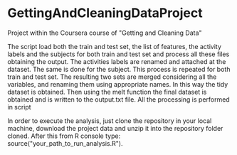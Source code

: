 # GettingAndCleaningDataProject
Project within the Coursera course of "Getting and Cleaning Data"

The script load both the train and test set, the list of features, the activity labels and the subjects for both train and test set and process all these files obtaining the output.
The activities labels are renamed and attached at the dataset. The same is done for the subject. This process is repeated for both train and test set.
The resulting two sets are merged considering all the variables, and renaming them using appropriate names.
In this way the tidy dataset is obtained.
Then using the melt function the final dataset is obtained and is written to the output.txt file.
All the processing is performed in script

In order to execute the analysis, just clone the repository in your local machine, download the project data and unzip it into the repository folder cloned. After this from R console type: source("your_path_to_run_analysis.R").